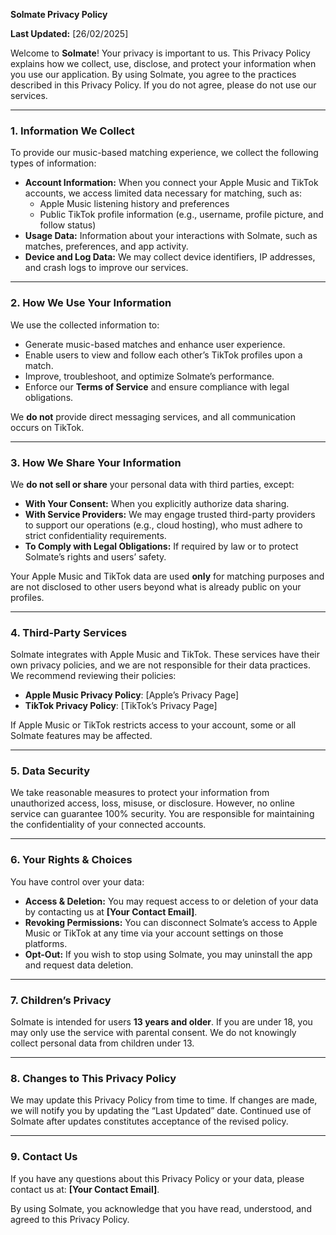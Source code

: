 **Solmate Privacy Policy**

**Last Updated:** [26/02/2025]

Welcome to **Solmate**! Your privacy is important to us. This Privacy Policy explains how we collect, use, disclose, and protect your information when you use our application. By using Solmate, you agree to the practices described in this Privacy Policy. If you do not agree, please do not use our services.

---

### 1. **Information We Collect**
To provide our music-based matching experience, we collect the following types of information:

- **Account Information:** When you connect your Apple Music and TikTok accounts, we access limited data necessary for matching, such as:
  - Apple Music listening history and preferences
  - Public TikTok profile information (e.g., username, profile picture, and follow status)
- **Usage Data:** Information about your interactions with Solmate, such as matches, preferences, and app activity.
- **Device and Log Data:** We may collect device identifiers, IP addresses, and crash logs to improve our services.

---

### 2. **How We Use Your Information**
We use the collected information to:

- Generate music-based matches and enhance user experience.
- Enable users to view and follow each other’s TikTok profiles upon a match.
- Improve, troubleshoot, and optimize Solmate’s performance.
- Enforce our **Terms of Service** and ensure compliance with legal obligations.

We **do not** provide direct messaging services, and all communication occurs on TikTok.

---

### 3. **How We Share Your Information**
We **do not sell or share** your personal data with third parties, except:

- **With Your Consent:** When you explicitly authorize data sharing.
- **With Service Providers:** We may engage trusted third-party providers to support our operations (e.g., cloud hosting), who must adhere to strict confidentiality requirements.
- **To Comply with Legal Obligations:** If required by law or to protect Solmate’s rights and users’ safety.

Your Apple Music and TikTok data are used **only** for matching purposes and are not disclosed to other users beyond what is already public on your profiles.

---

### 4. **Third-Party Services**
Solmate integrates with Apple Music and TikTok. These services have their own privacy policies, and we are not responsible for their data practices. We recommend reviewing their policies:

- **Apple Music Privacy Policy**: [Apple’s Privacy Page]
- **TikTok Privacy Policy**: [TikTok’s Privacy Page]

If Apple Music or TikTok restricts access to your account, some or all Solmate features may be affected.

---

### 5. **Data Security**
We take reasonable measures to protect your information from unauthorized access, loss, misuse, or disclosure. However, no online service can guarantee 100% security. You are responsible for maintaining the confidentiality of your connected accounts.

---

### 6. **Your Rights & Choices**
You have control over your data:

- **Access & Deletion:** You may request access to or deletion of your data by contacting us at **[Your Contact Email]**.
- **Revoking Permissions:** You can disconnect Solmate’s access to Apple Music or TikTok at any time via your account settings on those platforms.
- **Opt-Out:** If you wish to stop using Solmate, you may uninstall the app and request data deletion.

---

### 7. **Children’s Privacy**
Solmate is intended for users **13 years and older**. If you are under 18, you may only use the service with parental consent. We do not knowingly collect personal data from children under 13.

---

### 8. **Changes to This Privacy Policy**
We may update this Privacy Policy from time to time. If changes are made, we will notify you by updating the “Last Updated” date. Continued use of Solmate after updates constitutes acceptance of the revised policy.

---

### 9. **Contact Us**
If you have any questions about this Privacy Policy or your data, please contact us at: **[Your Contact Email]**.

By using Solmate, you acknowledge that you have read, understood, and agreed to this Privacy Policy.

